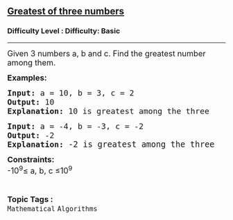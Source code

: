 <h2><a href="https://www.geeksforgeeks.org/problems/greatest-of-three-numbers2520/1?page=1&difficulty=Basic&status=unsolved&sortBy=submissions">Greatest of three numbers</a></h2><h3>Difficulty Level : Difficulty: Basic</h3><hr><div class="problems_problem_content__Xm_eO"><p><span style="font-size: 18px;">Given 3 numbers a, b and c. Find the greatest number among them.</span></p>
<p><span style="font-size: 18px;"><strong>Examples:</strong></span></p>
<pre><span style="font-size: 18px;"><strong>Input:</strong> a = 10, b = 3, c = 2
<strong>Output:</strong> 10
<strong>Explanation: </strong>10 is greatest among the three </span></pre>
<pre><span style="font-size: 18px;"><strong>Input:</strong> a = -4, b = -3, c = -2
<strong>Output:</strong> -2
<strong>Explanation: </strong><span style="font-size: 14pt;">-2 is </span></span><span style="font-size: 14pt;">greatest among the three</span></pre>
<p><span style="font-size: 18px;"><strong>Constraints:</strong><br>-10<sup>9</sup>≤ a, b, c ≤10<sup>9</sup></span></p></div><br><p><span style=font-size:18px><strong>Topic Tags : </strong><br><code>Mathematical</code>&nbsp;<code>Algorithms</code>&nbsp;